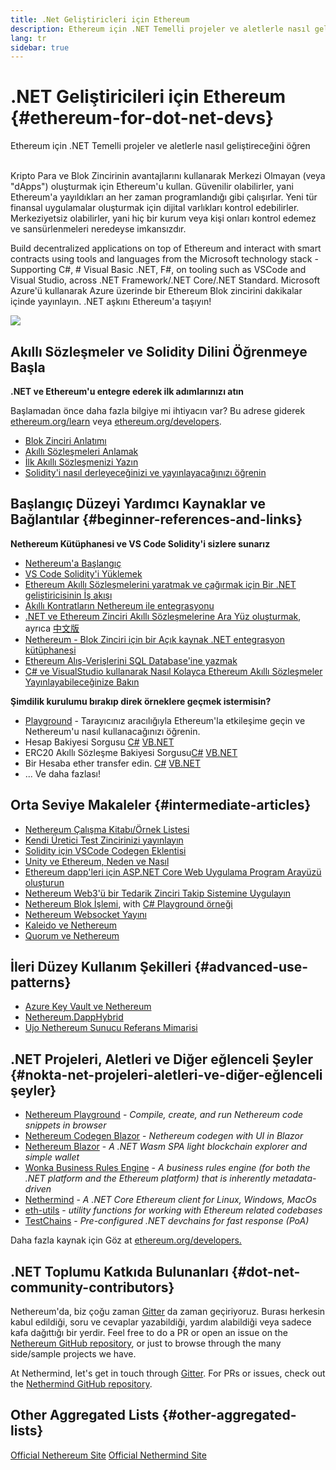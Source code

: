 ```yaml
---
title: .Net Geliştiricleri için Ethereum
description: Ethereum için .NET Temelli projeler ve aletlerle nasıl geliştireceğini öğren
lang: tr
sidebar: true
---
```


# .NET Geliştiricileri için Ethereum {#ethereum-for-dot-net-devs}

<div class="featured">Ethereum için .NET Temelli projeler ve aletlerle nasıl geliştireceğini öğren</div><br/>

Kripto Para ve Blok Zincirinin avantajlarını kullanarak Merkezi Olmayan (veya "dApps") oluşturmak için Ethereum'u kullan. Güvenilir olabilirler, yani Ethereum'a yayıldıkları an her zaman programlandığı gibi çalışırlar. Yeni tür finansal uygulamalar oluşturmak için dijital varlıkları kontrol edebilirler. Merkeziyetsiz olabilirler, yani hiç bir kurum veya kişi onları kontrol edemez ve sansürlenmeleri neredeyse imkansızdır.

Build decentralized applications on top of Ethereum and interact with smart contracts using tools and languages from the Microsoft technology stack - Supporting C#, # Visual Basic .NET, F#, on tooling such as VSCode and Visual Studio, across .NET Framework/.NET Core/.NET Standard. Microsoft Azure'ü kullanarak Azure üzerinde bir Ethereum Blok zincirini dakikalar içinde yayınlayın. .NET aşkını Ethereum'a taşıyın!

<img src="https://raw.githubusercontent.com/Nethereum/Nethereum/master/logos/logo192x192t.png" />

## Akıllı Sözleşmeler ve Solidity Dilini Öğrenmeye Başla

**.NET ve Ethereum'u entegre ederek ilk adımlarınızı atın**

Başlamadan önce daha fazla bilgiye mi ihtiyacın var? Bu adrese giderek [ethereum.org/learn](/tr/learn/) veya [ethereum.org/developers](/tr/developers/).

- [Blok Zinciri Anlatımı](https://kauri.io/article/d55684513211466da7f8cc03987607d5/blockchain-explained)
- [Akıllı Sözleşmeleri Anlamak](https://kauri.io/article/e4f66c6079e74a4a9b532148d3158188/ethereum-101-part-5-the-smart-contract)
- [İlk Akıllı Sözleşmenizi Yazın](https://kauri.io/article/124b7db1d0cf4f47b414f8b13c9d66e2/remix-ide-your-first-smart-contract)
- [Solidity'i nasıl derleyeceğinizi ve yayınlayacağınızı öğrenin](https://kauri.io/article/973c5f54c4434bb1b0160cff8c695369/understanding-smart-contract-compilation-and-deployment)

## Başlangıç Düzeyi Yardımcı Kaynaklar ve Bağlantılar {#beginner-references-and-links}

**Nethereum Kütüphanesi ve VS Code Solidity'i sizlere sunarız**

- [Nethereum'a Başlangıç](https://docs.nethereum.com/en/latest/getting-started/)
- [VS Code Solidity'i Yüklemek](https://marketplace.visualstudio.com/items?itemName=JuanBlanco.solidity)
- [Ethereum Akıllı Sözleşmelerini yaratmak ve çağırmak için Bir .NET geliştiricisinin İş akışı](https://medium.com/coinmonks/a-net-developers-workflow-for-creating-and-calling-ethereum-smart-contracts-44714f191db2)
- [Akıllı Kontratların Nethereum ile entegrasyonu](https://kauri.io/#collections/getting%20started/smart-contracts-integration-with-nethereum/#smart-contracts-integration-with-nethereum)
- [.NET ve Ethereum Zinciri Akıllı Sözleşmelerine Ara Yüz oluşturmak](https://medium.com/my-blockchain-development-daily-journey/interfacing-net-and-ethereum-blockchain-smart-contracts-with-nethereum-2fa3729ac933), ayrıca [中文版](https://medium.com/my-blockchain-development-daily-journey/%E4%BD%BF%E7%94%A8nethereum%E9%80%A3%E6%8E%A5-net%E5%92%8C%E4%BB%A5%E5%A4%AA%E7%B6%B2%E5%8D%80%E5%A1%8A%E9%8F%88%E6%99%BA%E8%83%BD%E5%90%88%E7%B4%84-4a96d35ad1e1)
- [Nethereum - Blok Zinciri için bir Açık kaynak .NET entegrasyon kütüphanesi](https://kauri.io/#collections/a%20hackathon%20survival%20guide/nethereum-an-open-source-.net-integration-library/)
- [Ethereum Alış-Verişlerini SQL Database'ine yazmak](https://medium.com/coinmonks/writing-ethereum-transactions-to-sql-database-using-nethereum-fd94e0e4fa36)
- [C# ve VisualStudio kullanarak Nasıl Kolayca Ethereum Akıllı Sözleşmeler Yayınlayabileceğinize Bakın](https://koukia.ca/deploy-ethereum-smart-contracts-using-c-and-visualstudio-5be188ae928c) <br/>

**Şimdilik kurulumu bırakıp direk örneklere geçmek istermisin?**

- [Playground](http://playground.nethereum.com) - Tarayıcınız aracılığıyla Ethereum'la etkileşime geçin ve Nethereum'u nasıl kullanacağınızı öğrenin.
- Hesap Bakiyesi Sorgusu [C#](http://playground.nethereum.com/csharp/id/1001) [VB.NET](http://playground.nethereum.com/vb/id/2001)
- ERC20 Akıllı Sözleşme Bakiyesi Sorgusu[C#](http://playground.nethereum.com/csharp/id/1005) [VB.NET](http://playground.nethereum.com/vb/id/2004)
- Bir Hesaba ether transfer edin. [C#](http://playground.nethereum.com/csharp/id/1003) [VB.NET](http://playground.nethereum.com/vb/id/2003)
- ... Ve daha fazlası!

## Orta Seviye Makaleler {#intermediate-articles}

- [Nethereum Çalışma Kitabı/Örnek Listesi](http://docs.nethereum.com/en/latest/Nethereum.Workbooks/docs/)
- [Kendi Üretici Test Zincirinizi yayınlayın](https://github.com/Nethereum/Testchains)
- [Solidity için VSCode Codegen Eklentisi](https://docs.nethereum.com/en/latest/nethereum-codegen-vscodesolidity/)
- [Unity ve Ethereum, Neden ve Nasıl](https://www.raywenderlich.com/5509-unity-and-ethereum-why-and-how)
- [Ethereum dapp'leri için ASP.NET Core Web Uygulama Program Arayüzü oluşturun](https://tech-mint.com/create-asp-net-core-web-api-for-ethereum-dapps/)
- [Nethereum Web3'ü bir Tedarik Zinciri Takip Sistemine Uygulayın](http://blog.pomiager.com/post/using-nethereum-web3-to-implement-a-supply-chain-traking-system4)
- [Nethereum Blok İşlemi](https://nethereum.readthedocs.io/en/latest/nethereum-block-processing-detail/), with [C# Playground örneği](http://playground.nethereum.com/csharp/id/1025)
- [Nethereum Websocket Yayını](https://nethereum.readthedocs.io/en/latest/nethereum-subscriptions-streaming/)
- [Kaleido ve Nethereum](https://kaleido.io/kaleido-and-nethereum/)
- [Quorum ve Nethereum](https://github.com/Nethereum/Nethereum/blob/master/src/Nethereum.Quorum/README.md)

## İleri Düzey Kullanım Şekilleri {#advanced-use-patterns}

- [Azure Key Vault ve Nethereum](https://github.com/Azure-Samples/bc-community-samples/tree/master/akv-nethereum)
- [Nethereum.DappHybrid](https://github.com/Nethereum/Nethereum.DappHybrid)
- [Ujo Nethereum Sunucu Referans Mimarisi](https://docs.nethereum.com/en/latest/nethereum-ujo-backend-sample/)

## .NET Projeleri, Aletleri ve Diğer eğlenceli Şeyler {#nokta-net-projeleri-aletleri-ve-diğer-eğlenceli şeyler}

- [Nethereum Playground](http://playground.nethereum.com/) - _Compile, create, and run Nethereum code snippets in browser_
- [Nethereum Codegen Blazor](https://github.com/Nethereum/Nethereum.CodeGen.Blazor) - _Nethereum codegen with UI in Blazor_
- [Nethereum Blazor](https://github.com/Nethereum/NethereumBlazor) - _A .NET Wasm SPA light blockchain explorer and simple wallet_
- [Wonka Business Rules Engine](https://docs.nethereum.com/en/latest/wonka/) - _A business rules engine (for both the .NET platform and the Ethereum platform) that is inherently metadata-driven_
- [Nethermind](https://github.com/NethermindEth/nethermind) - _A .NET Core Ethereum client for Linux, Windows, MacOs_
- [eth-utils](https://github.com/ethereum/eth-utils/) - _utility functions for working with Ethereum related codebases_
- [TestChains](https://github.com/Nethereum/TestChains) - _Pre-configured .NET devchains for fast response (PoA)_

Daha fazla kaynak için Göz at [ethereum.org/developers.](/tr/developers/)

## .NET Toplumu Katkıda Bulunanları {#dot-net-community-contributors}

Nethereum'da, biz çoğu zaman [Gitter](https://gitter.im/Nethereum/Nethereum) da zaman geçiriyoruz. Burası herkesin kabul edildiği, soru ve cevaplar yazabildiği, yardım alabildiği veya sadece kafa dağıttığı bir yerdir. Feel free to do a PR or open an issue on the [Nethereum GitHub repository](https://github.com/Nethereum), or just to browse through the many side/sample projects we have.

At Nethermind, let's get in touch through [Gitter](https://gitter.im/nethermindeth/nethermind). For PRs or issues, check out the [Nethermind GitHub repository](https://github.com/NethermindEth/nethermind).

## Other Aggregated Lists {#other-aggregated-lists}

[Official Nethereum Site](https://nethereum.com/) [Official Nethermind Site](https://nethermind.io/)
